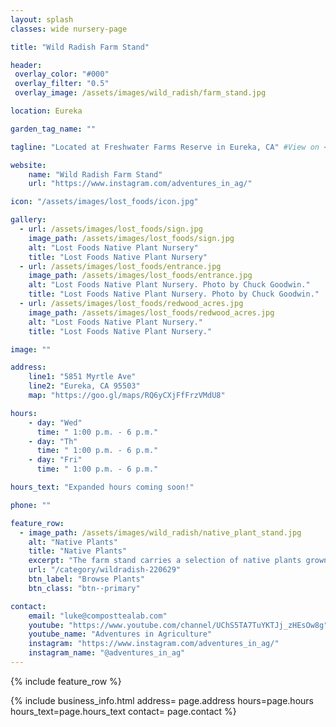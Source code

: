 ```yaml
---
layout: splash
classes: wide nursery-page

title: "Wild Radish Farm Stand"

header:
 overlay_color: "#000"
 overlay_filter: "0.5"
 overlay_image: /assets/images/wild_radish/farm_stand.jpg

location: Eureka

garden_tag_name: ""

tagline: "Located at Freshwater Farms Reserve in Eureka, CA" #View on <a href='https://www.instagram.com/adventures_in_ag/' target='_blank'>Instagram</a>"

website: 
    name: "Wild Radish Farm Stand"
    url: "https://www.instagram.com/adventures_in_ag/" 

icon: "/assets/images/lost_foods/icon.jpg"

gallery:
  - url: /assets/images/lost_foods/sign.jpg
    image_path: /assets/images/lost_foods/sign.jpg
    alt: "Lost Foods Native Plant Nursery"
    title: "Lost Foods Native Plant Nursery"
  - url: /assets/images/lost_foods/entrance.jpg
    image_path: /assets/images/lost_foods/entrance.jpg
    alt: "Lost Foods Native Plant Nursery. Photo by Chuck Goodwin."
    title: "Lost Foods Native Plant Nursery. Photo by Chuck Goodwin."
  - url: /assets/images/lost_foods/redwood_acres.jpg
    image_path: /assets/images/lost_foods/redwood_acres.jpg
    alt: "Lost Foods Native Plant Nursery."
    title: "Lost Foods Native Plant Nursery."

image: ""

address:
    line1: "5851 Myrtle Ave"
    line2: "Eureka, CA 95503" 
    map: "https://goo.gl/maps/RQ6yCXjFfFrzVMdU8"

hours:
    - day: "Wed"
      time: " 1:00 p.m. - 6 p.m."
    - day: "Th"
      time: " 1:00 p.m. - 6 p.m."
    - day: "Fri"
      time: " 1:00 p.m. - 6 p.m."

hours_text: "Expanded hours coming soon!"

phone: ""

feature_row:
  - image_path: /assets/images/wild_radish/native_plant_stand.jpg
    alt: "Native Plants"
    title: "Native Plants"
    excerpt: "The farm stand carries a selection of native plants grown at the neighboring <a href='/nursery/northcoast-cnps'>North Coast CNPS Nursery</a> Click below to browse the list of native plants currently available at the farm stand."
    url: "/category/wildradish-220629"
    btn_label: "Browse Plants"
    btn_class: "btn--primary"

contact: 
    email: "luke@composttealab.com"
    youtube: "https://www.youtube.com/channel/UChS5TA7TuYKTJj_zHEsOw8g"
    youtube_name: "Adventures in Agriculture"
    instagram: "https://www.instagram.com/adventures_in_ag/"
    instagram_name: "@adventures_in_ag"
---
```

{% include feature_row %}

{% include business_info.html 
    address= page.address
    hours=page.hours
    hours_text=page.hours_text
    contact= page.contact
%}




